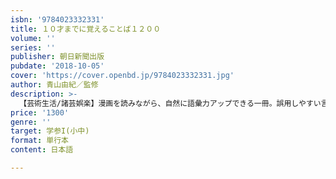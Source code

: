 ```yaml
---
isbn: '9784023332331'
title: １０才までに覚えることば１２００
volume: ''
series: ''
publisher: 朝日新聞出版
pubdate: '2018-10-05'
cover: 'https://cover.openbd.jp/9784023332331.jpg'
author: 青山由紀／監修
description: >-
  【芸術生活/諸芸娯楽】漫画を読みながら、自然に語彙力アップできる一冊。誤用しやすい言葉、ことわざ、慣用句などを、例文や関連語句とともに紹介。理科、算数、社会の重要単語も収録。クイズ問題を通じて、言葉の定着度チェックもできる。
price: '1300'
genre: ''
target: 学参I(小中)
format: 単行本
content: 日本語

---
```

